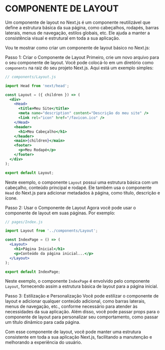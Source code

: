 # COMPONENTE DE LAYOUT
Um componente de layout no Next.js é um componente reutilizável que define a estrutura básica da sua página, como cabeçalhos, rodapés, barras laterais, menus de navegação, estilos globais, etc. Ele ajuda a manter a consistência visual e estrutural em toda a sua aplicação.

Vou te mostrar como criar um componente de layout básico no Next.js:

Passo 1: Criar o Componente de Layout
Primeiro, crie um novo arquivo para o seu componente de layout. Você pode colocá-lo em um diretório como `components` na raiz do seu projeto Next.js. Aqui está um exemplo simples:

```jsx
// components/Layout.js

import Head from 'next/head';

const Layout = ({ children }) => (
  <div>
    <Head>
      <title>Meu Site</title>
      <meta name="description" content="Descrição do meu site" />
      <link rel="icon" href="/favicon.ico" />
    </Head>
    <header>
      <h1>Meu Cabeçalho</h1>
    </header>
    <main>{children}</main>
    <footer>
      <p>Meu Rodapé</p>
    </footer>
  </div>
);

export default Layout;
```

Neste exemplo, o componente `Layout` possui uma estrutura básica com um cabeçalho, conteúdo principal e rodapé. Ele também usa o componente `Head` do Next.js para adicionar metadados à página, como título, descrição e ícone.

Passo 2: Usar o Componente de Layout
Agora você pode usar o componente de layout em suas páginas. Por exemplo:

```jsx
// pages/Index.js

import Layout from '../components/Layout';

const IndexPage = () => (
  <Layout>
    <h1>Página Inicial</h1>
    <p>Conteúdo da página inicial...</p>
  </Layout>
);

export default IndexPage;
```

Neste exemplo, o componente `IndexPage` é envolvido pelo componente `Layout`, fornecendo assim a estrutura básica de layout para a página inicial.

Passo 3: Estilização e Personalização
Você pode estilizar o componente de layout e adicionar qualquer conteúdo adicional, como barras laterais, menus de navegação, etc., conforme necessário para atender às necessidades da sua aplicação. Além disso, você pode passar props para o componente de layout para personalizar seu comportamento, como passar um título dinâmico para cada página.

Com esse componente de layout, você pode manter uma estrutura consistente em toda a sua aplicação Next.js, facilitando a manutenção e melhorando a experiência do usuário. 